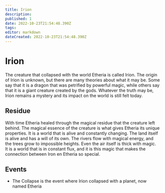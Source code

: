 ```yaml
---
title: Irion
description: 
published: 1
date: 2022-10-23T21:54:48.390Z
tags: 
editor: markdown
dateCreated: 2022-10-23T21:54:48.390Z
---
```


# Irion
The creature that collapsed with the world Etheria is called Irion. The origin of Irion is unknown, but there are many theories about what it may be. Some say that it is a dragon that was petrified by powerful magic, while others say that it is a giant creature created by the gods. Whatever the truth may be, Irion remains a mystery and its impact on the world is still felt today.

## Residue
With time Etheria healed through the magical residue that the creature left behind.
The magical essence of the creature is what gives Etheria its unique properties. It is a world that is alive and constantly changing. The land itself is alive and has a will of its own. The rivers flow with magical energy, and the trees grow to impossible heights. Even the air itself is thick with magic. It is a world that is in constant flux, and it is this magic that makes the connection between Iron en Etheria so special.

## Events
- The Collapse is the event where Irion collapsed with a planet, now named Etheria